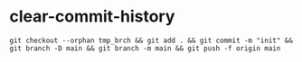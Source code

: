 # clear-commit-history

```console
git checkout --orphan tmp_brch && git add . && git commit -m "init" && git branch -D main && git branch -m main && git push -f origin main
```
